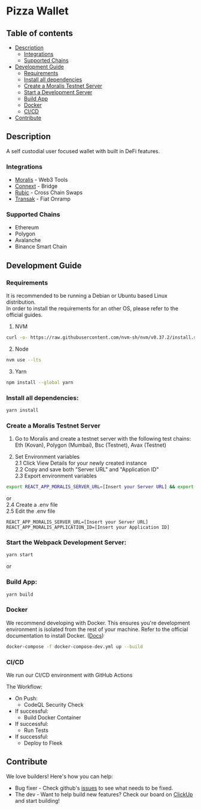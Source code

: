 # Pizza Wallet

## Table of contents
- [Description](#description)
    - [Integrations](#integrations)
    - [Supported Chains](#supported-chains)
- [Development Guide](#development-guide)
    - [Requirements](#requirements)
    - [Install all dependencies](#install-all-dependencies)
    - [Create a Moralis Testnet Server](#create-a-moralis-testnet-server)
    - [Start a Development Server](#start-the-webpack-development-server)
    - [Build App](#build-app)
    - [Docker](#docker)
    - [CI/CD](#ci/cd)
- [Contribute](#contribute)

## Description

A self custodial user focused wallet with built in DeFi features.

### Integrations

- [Moralis](https://moralis.io/) - Web3 Tools
- [Connext](https://www.connext.network/) - Bridge
- [Rubic](https://rubic.exchange/) - Cross Chain Swaps
- [Transak](https://transak.com/) - Fiat Onramp

### Supported Chains

- Ethereum
- Polygon
- Avalanche
- Binance Smart Chain

## Development Guide

### Requirements

It is recommended to be running a Debian or Ubuntu based Linux distribution. <br>
In order to install the requirements for an other OS, please refer to the official guides.  

1. NVM
```sh
curl -o- https://raw.githubusercontent.com/nvm-sh/nvm/v0.37.2/install.sh | bash && source ~/.nvm/nvm.sh
```
2. Node
```sh
nvm use --lts
```
3. Yarn
```sh
npm install --global yarn
```

### Install all dependencies:

```sh
yarn install
```

### Create a Moralis Testnet Server

1. Go to Moralis and create a testnet server with the following test chains: Eth (Kovan), Polygon (Mumbai), Bsc (Testnet), Avax (Testnet)

2. Set Environment variables <br>
2.1 Click View Details for your newly created instance <br>
2.2 Copy and save both "Server URL" and "Application ID" <br>
2.3 Export environment variables
```sh
export REACT_APP_MORALIS_SERVER_URL=[Insert your Server URL] && export REACT_APP_MORALIS_APPLICATION_ID=[Insert your Application ID]
```
or <br>
2.4 Create a .env file <br>
2.5 Edit the .env file <br>
```shell
REACT_APP_MORALIS_SERVER_URL=[Insert your Server URL]
REACT_APP_MORALIS_APPLICATION_ID=[Insert your Application ID]
```

### Start the Webpack Development Server:

```sh
yarn start
```

or

### Build App:

```sh
yarn build
```

### Docker

We recommend developing with Docker. This ensures you're development environment is isolated from the rest of your machine. Refer to the official documentation to install Docker. ([Docs](https://docs.docker.com/desktop/linux/install/))

```sh
docker-compose -f docker-compose-dev.yml up --build
```

### CI/CD

We run our CI/CD environment with GitHub Actions

The Workflow:

- On Push:
    - CodeQL Security Check
- If successful:
    - Build Docker Container
- If successful:
    - Run Tests
- If successful:
    - Deploy to Fleek

## Contribute

We love builders! Here's how you can help:
- Bug fixer - Check github's [issues](https://github.com/Pizza-Wallet-Development-team/pizza-wallet/issues) to see what needs to be fixed.
- The dev - Want to help build new features? Check our board on [ClickUp](https://sharing.clickup.com/36638099/b/h/7-36638099-2/26df81f54e08e7a) and start building!
